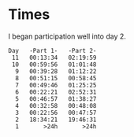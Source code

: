 # Times
I began participation well into day 2.

```
Day   -Part 1-   -Part 2-
 11   00:13:34   02:19:59
 10   00:59:56   01:01:48
  9   00:39:28   01:12:22
  8   00:51:15   00:58:45
  7   00:49:46   01:25:25
  6   00:22:21   02:52:31
  5   00:46:57   01:38:27
  4   00:32:58   00:48:08
  3   00:22:56   00:47:57
  2   18:34:21   19:46:31
  1       >24h       >24h
```

